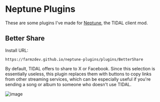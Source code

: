 # Neptune Plugins
These are some plugins I've made for [Neptune](https://github.com/uwu/neptune), the TIDAL client mod.

## Better Share

Install URL:
```
https://farmzdev.github.io/neptune-plugins/plugins/BetterShare
```

By default, TIDAL offers to share to X or Facebook. Since this selection is essentially useless, this plugin replaces them with buttons to copy links from other streaming services, which can be especially useful if you're sending a song or album to someone who doesn't use TIDAL. 

![image](https://github.com/user-attachments/assets/d986fcf3-1aec-4b29-b593-3dfa2690b87d)
